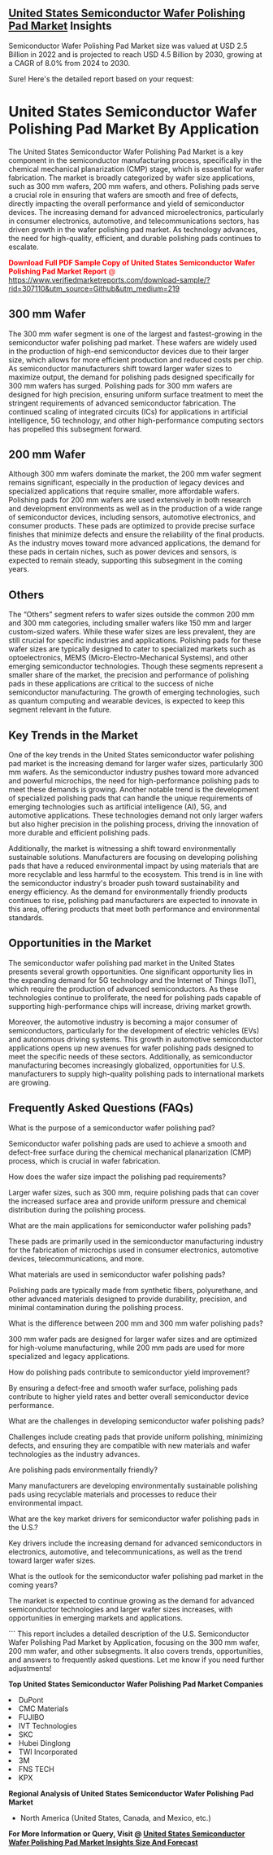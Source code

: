 <h2><a href="https://www.verifiedmarketreports.com/download-sample/?rid=307110&amp;utm_source=Github&amp;utm_medium=219" target="_blank">United States Semiconductor Wafer Polishing Pad Market</a> Insights</h2><p>Semiconductor Wafer Polishing Pad Market size was valued at USD 2.5 Billion in 2022 and is projected to reach USD 4.5 Billion by 2030, growing at a CAGR of 8.0% from 2024 to 2030.</p><p>Sure! Here's the detailed report based on your request:  <h1>United States Semiconductor Wafer Polishing Pad Market By Application</h1> <p>The United States Semiconductor Wafer Polishing Pad Market is a key component in the semiconductor manufacturing process, specifically in the chemical mechanical planarization (CMP) stage, which is essential for wafer fabrication. The market is broadly categorized by wafer size applications, such as 300 mm wafers, 200 mm wafers, and others. Polishing pads serve a crucial role in ensuring that wafers are smooth and free of defects, directly impacting the overall performance and yield of semiconductor devices. The increasing demand for advanced microelectronics, particularly in consumer electronics, automotive, and telecommunications sectors, has driven growth in the wafer polishing pad market. As technology advances, the need for high-quality, efficient, and durable polishing pads continues to escalate. <p><span class=""><span style="color: #ff0000;"><strong>Download Full PDF Sample Copy of United States Semiconductor Wafer Polishing Pad Market Report</strong> @ </span><a href="https://www.verifiedmarketreports.com/download-sample/?rid=307110&amp;utm_source=Github&amp;utm_medium=219" target="_blank">https://www.verifiedmarketreports.com/download-sample/?rid=307110&amp;utm_source=Github&amp;utm_medium=219</a></span></p> <h2>300 mm Wafer</h2> <p>The 300 mm wafer segment is one of the largest and fastest-growing in the semiconductor wafer polishing pad market. These wafers are widely used in the production of high-end semiconductor devices due to their larger size, which allows for more efficient production and reduced costs per chip. As semiconductor manufacturers shift toward larger wafer sizes to maximize output, the demand for polishing pads designed specifically for 300 mm wafers has surged. Polishing pads for 300 mm wafers are designed for high precision, ensuring uniform surface treatment to meet the stringent requirements of advanced semiconductor fabrication. The continued scaling of integrated circuits (ICs) for applications in artificial intelligence, 5G technology, and other high-performance computing sectors has propelled this subsegment forward. <h2>200 mm Wafer</h2> <p>Although 300 mm wafers dominate the market, the 200 mm wafer segment remains significant, especially in the production of legacy devices and specialized applications that require smaller, more affordable wafers. Polishing pads for 200 mm wafers are used extensively in both research and development environments as well as in the production of a wide range of semiconductor devices, including sensors, automotive electronics, and consumer products. These pads are optimized to provide precise surface finishes that minimize defects and ensure the reliability of the final products. As the industry moves toward more advanced applications, the demand for these pads in certain niches, such as power devices and sensors, is expected to remain steady, supporting this subsegment in the coming years. <h2>Others</h2> <p>The “Others” segment refers to wafer sizes outside the common 200 mm and 300 mm categories, including smaller wafers like 150 mm and larger custom-sized wafers. While these wafer sizes are less prevalent, they are still crucial for specific industries and applications. Polishing pads for these wafer sizes are typically designed to cater to specialized markets such as optoelectronics, MEMS (Micro-Electro-Mechanical Systems), and other emerging semiconductor technologies. Though these segments represent a smaller share of the market, the precision and performance of polishing pads in these applications are critical to the success of niche semiconductor manufacturing. The growth of emerging technologies, such as quantum computing and wearable devices, is expected to keep this segment relevant in the future. <h2>Key Trends in the Market</h2> <p>One of the key trends in the United States semiconductor wafer polishing pad market is the increasing demand for larger wafer sizes, particularly 300 mm wafers. As the semiconductor industry pushes toward more advanced and powerful microchips, the need for high-performance polishing pads to meet these demands is growing. Another notable trend is the development of specialized polishing pads that can handle the unique requirements of emerging technologies such as artificial intelligence (AI), 5G, and automotive applications. These technologies demand not only larger wafers but also higher precision in the polishing process, driving the innovation of more durable and efficient polishing pads. <p>Additionally, the market is witnessing a shift toward environmentally sustainable solutions. Manufacturers are focusing on developing polishing pads that have a reduced environmental impact by using materials that are more recyclable and less harmful to the ecosystem. This trend is in line with the semiconductor industry's broader push toward sustainability and energy efficiency. As the demand for environmentally friendly products continues to rise, polishing pad manufacturers are expected to innovate in this area, offering products that meet both performance and environmental standards. <h2>Opportunities in the Market</h2> <p>The semiconductor wafer polishing pad market in the United States presents several growth opportunities. One significant opportunity lies in the expanding demand for 5G technology and the Internet of Things (IoT), which require the production of advanced semiconductors. As these technologies continue to proliferate, the need for polishing pads capable of supporting high-performance chips will increase, driving market growth. <p>Moreover, the automotive industry is becoming a major consumer of semiconductors, particularly for the development of electric vehicles (EVs) and autonomous driving systems. This growth in automotive semiconductor applications opens up new avenues for wafer polishing pads designed to meet the specific needs of these sectors. Additionally, as semiconductor manufacturing becomes increasingly globalized, opportunities for U.S. manufacturers to supply high-quality polishing pads to international markets are growing. <h2>Frequently Asked Questions (FAQs)</h2> <p>What is the purpose of a semiconductor wafer polishing pad?</p> <p>Semiconductor wafer polishing pads are used to achieve a smooth and defect-free surface during the chemical mechanical planarization (CMP) process, which is crucial in wafer fabrication.</p> <p>How does the wafer size impact the polishing pad requirements?</p> <p>Larger wafer sizes, such as 300 mm, require polishing pads that can cover the increased surface area and provide uniform pressure and chemical distribution during the polishing process.</p> <p>What are the main applications for semiconductor wafer polishing pads?</p> <p>These pads are primarily used in the semiconductor manufacturing industry for the fabrication of microchips used in consumer electronics, automotive devices, telecommunications, and more.</p> <p>What materials are used in semiconductor wafer polishing pads?</p> <p>Polishing pads are typically made from synthetic fibers, polyurethane, and other advanced materials designed to provide durability, precision, and minimal contamination during the polishing process.</p> <p>What is the difference between 200 mm and 300 mm wafer polishing pads?</p> <p>300 mm wafer pads are designed for larger wafer sizes and are optimized for high-volume manufacturing, while 200 mm pads are used for more specialized and legacy applications.</p> <p>How do polishing pads contribute to semiconductor yield improvement?</p> <p>By ensuring a defect-free and smooth wafer surface, polishing pads contribute to higher yield rates and better overall semiconductor device performance.</p> <p>What are the challenges in developing semiconductor wafer polishing pads?</p> <p>Challenges include creating pads that provide uniform polishing, minimizing defects, and ensuring they are compatible with new materials and wafer technologies as the industry advances.</p> <p>Are polishing pads environmentally friendly?</p> <p>Many manufacturers are developing environmentally sustainable polishing pads using recyclable materials and processes to reduce their environmental impact.</p> <p>What are the key market drivers for semiconductor wafer polishing pads in the U.S.?</p> <p>Key drivers include the increasing demand for advanced semiconductors in electronics, automotive, and telecommunications, as well as the trend toward larger wafer sizes.</p> <p>What is the outlook for the semiconductor wafer polishing pad market in the coming years?</p> <p>The market is expected to continue growing as the demand for advanced semiconductor technologies and larger wafer sizes increases, with opportunities in emerging markets and applications.</p> ``` This report includes a detailed description of the U.S. Semiconductor Wafer Polishing Pad Market by Application, focusing on the 300 mm wafer, 200 mm wafer, and other subsegments. It also covers trends, opportunities, and answers to frequently asked questions. Let me know if you need further adjustments!</p><p><strong>Top United States Semiconductor Wafer Polishing Pad Market Companies</strong></p><div data-test-id=""><p><li>DuPont</li><li> CMC Materials</li><li> FUJIBO</li><li> IVT Technologies</li><li> SKC</li><li> Hubei Dinglong</li><li> TWI Incorporated</li><li> 3M</li><li> FNS TECH</li><li> KPX</li></p><div><strong>Regional Analysis of&nbsp;United States Semiconductor Wafer Polishing Pad Market</strong></div><ul><li dir="ltr"><p dir="ltr">North America&nbsp;(United States, Canada, and Mexico, etc.)</p></li></ul><p><strong>For More Information or Query, Visit @&nbsp;</strong><strong><a href="https://www.verifiedmarketreports.com/product/semiconductor-wafer-polishing-pad-market/?utm_source=Github&amp;utm_medium=219" target="_blank">United States Semiconductor Wafer Polishing Pad Market Insights Size And Forecast</a></strong></p></div>
